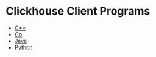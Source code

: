 # Clickhouse Client Programs

- [C++](./cpp/README.md)
- [Go](./go/README.md)
- [Java](./java/README.md)
- [Python](./python/README.md)
